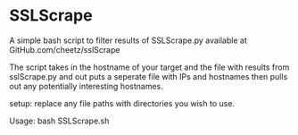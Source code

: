 # SSLScrape
A simple bash script to filter results of SSLScrape.py available at GitHub.com/cheetz/sslScrape

The script takes in the hostname of your target and the file with results from sslScrape.py and out puts a seperate file with IPs and hostnames then pulls out any potentially interesting hostnames.

setup: replace any file paths with directories you wish to use.

Usage: bash SSLScrape.sh <hostname> <filename containing sslScrape.py results>
